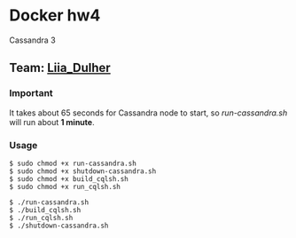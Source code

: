 # Docker hw4
Cassandra 3

## Team: [Liia_Dulher](https://github.com/LiiaDulher)

### Important
It takes about 65 seconds for Cassandra node to start, so <i>run-cassandra.sh</i> will run about <b>1 minute</b>.

### Usage
````
$ sudo chmod +x run-cassandra.sh
$ sudo chmod +x shutdown-cassandra.sh
$ sudo chmod +x build_cqlsh.sh
$ sudo chmod +x run_cqlsh.sh
````
````
$ ./run-cassandra.sh
$ ./build_cqlsh.sh
$ ./run_cqlsh.sh
$ ./shutdown-cassandra.sh
````
